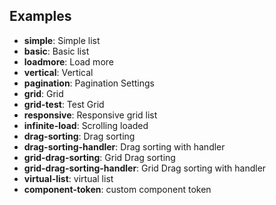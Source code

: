 ## Examples

- **simple**: Simple list
- **basic**: Basic list
- **loadmore**: Load more
- **vertical**: Vertical
- **pagination**: Pagination Settings
- **grid**: Grid
- **grid-test**: Test Grid
- **responsive**: Responsive grid list
- **infinite-load**: Scrolling loaded
- **drag-sorting**: Drag sorting
- **drag-sorting-handler**: Drag sorting with handler
- **grid-drag-sorting**: Grid Drag sorting
- **grid-drag-sorting-handler**: Grid Drag sorting with handler
- **virtual-list**: virtual list
- **component-token**: custom component token
